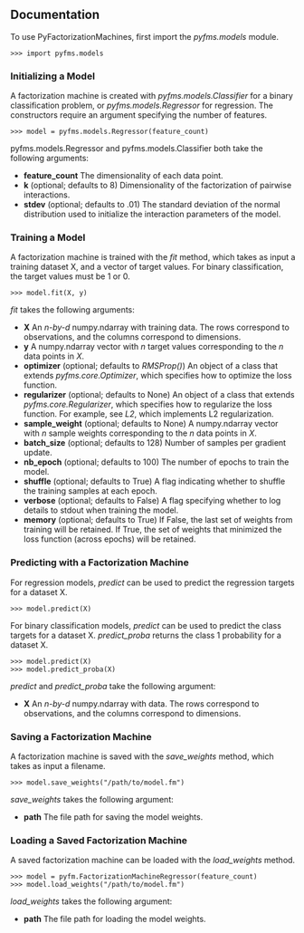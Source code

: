 ﻿Documentation
-------------

To use PyFactorizationMachines, first import the *pyfms.models* module.

    >>> import pyfms.models
    
### Initializing a Model

A factorization machine is created with *pyfms.models.Classifier* for a binary classification problem, or
*pyfms.models.Regressor* for regression. The constructors require an argument specifying the number of features.

    >>> model = pyfms.models.Regressor(feature_count)

pyfms.models.Regressor and pyfms.models.Classifier both take the following arguments:

* **feature_count** The dimensionality of each data point.
* **k** (optional; defaults to 8) Dimensionality of the factorization of pairwise interactions.
* **stdev** (optional; defaults to .01) The standard deviation of the normal distribution used to initialize the
interaction parameters of the model.
    
### Training a Model

A factorization machine is trained with the *fit* method, which takes as input a training dataset X, and a vector of
target values. For binary classification, the target values must be 1 or 0.

    >>> model.fit(X, y)

*fit* takes the following arguments:

* **X** An *n-by-d* numpy.ndarray with training data. The rows correspond to observations, and the columns correspond to
dimensions.
* **y** A numpy.ndarray vector with *n* target values corresponding to the *n* data points in *X*.
* **optimizer** (optional; defaults to *RMSProp()*) An object of a class that extends *pyfms.core.Optimizer*, which
specifies how to optimize the loss function.
* **regularizer** (optional; defaults to None) An object of a class that extends *pyfms.core.Regularizer*, which
specifies how to regularize the loss function. For example, see *L2*, which implements L2 regularization.
* **sample_weight** (optional; defaults to None) A numpy.ndarray vector with *n* sample weights corresponding to the
*n* data points in *X*.
* **batch_size** (optional; defaults to 128) Number of samples per gradient update.
* **nb_epoch** (optional; defaults to 100)  The number of epochs to train the model.
* **shuffle** (optional; defaults to True) A flag indicating whether to shuffle the training samples at each epoch.
* **verbose** (optional; defaults to False) A flag specifying whether to log details to stdout when training the model.
* **memory** (optional; defaults to True) If False, the last set of weights from training will be retained. If True,
the set of weights that minimized the loss function (across epochs) will be retained.

### Predicting with a Factorization Machine

For regression models, *predict* can be used to predict the regression targets for a dataset X.

    >>> model.predict(X)

For binary classification models, *predict* can be used to predict the class targets for a dataset X. *predict_proba*
returns the class 1 probability for a dataset X.

    >>> model.predict(X)
    >>> model.predict_proba(X)

*predict* and *predict_proba* take the following argument:

* **X** An *n-by-d* numpy.ndarray with data. The rows correspond to observations, and the columns correspond to
dimensions.

### Saving a Factorization Machine

A factorization machine is saved with the *save_weights* method, which takes as input a filename.

    >>> model.save_weights("/path/to/model.fm")

*save_weights* takes the following argument:

* **path** The file path for saving the model weights.

### Loading a Saved Factorization Machine

A saved factorization machine can be loaded with the *load_weights* method.
    
    >>> model = pyfm.FactorizationMachineRegressor(feature_count)
    >>> model.load_weights("/path/to/model.fm")

*load_weights* takes the following argument:

* **path** The file path for loading the model weights.
